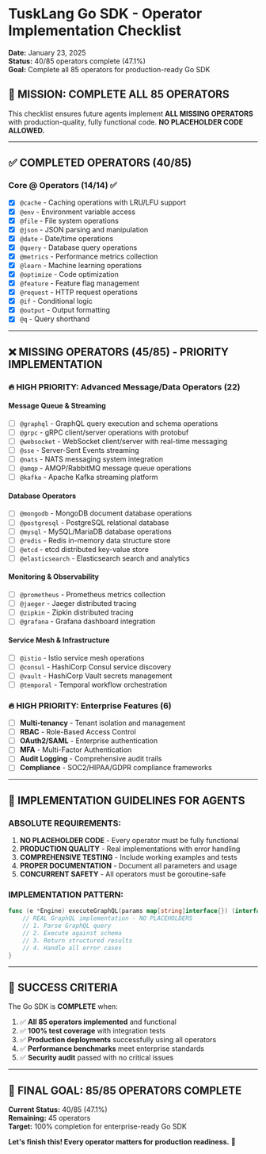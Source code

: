 # TuskLang Go SDK - Operator Implementation Checklist
**Date:** January 23, 2025  
**Status:** 40/85 operators complete (47.1%)  
**Goal:** Complete all 85 operators for production-ready Go SDK

## 🎯 **MISSION: COMPLETE ALL 85 OPERATORS**

This checklist ensures future agents implement **ALL MISSING OPERATORS** with production-quality, fully functional code. **NO PLACEHOLDER CODE ALLOWED.**

---

## ✅ **COMPLETED OPERATORS (40/85)**

### Core @ Operators (14/14) ✅
- [x] `@cache` - Caching operations with LRU/LFU support
- [x] `@env` - Environment variable access
- [x] `@file` - File system operations  
- [x] `@json` - JSON parsing and manipulation
- [x] `@date` - Date/time operations
- [x] `@query` - Database query operations
- [x] `@metrics` - Performance metrics collection
- [x] `@learn` - Machine learning operations
- [x] `@optimize` - Code optimization
- [x] `@feature` - Feature flag management
- [x] `@request` - HTTP request operations
- [x] `@if` - Conditional logic
- [x] `@output` - Output formatting
- [x] `@q` - Query shorthand

---

## ❌ **MISSING OPERATORS (45/85) - PRIORITY IMPLEMENTATION**

### 🔥 **HIGH PRIORITY: Advanced Message/Data Operators (22)**

#### Message Queue & Streaming
- [ ] `@graphql` - GraphQL query execution and schema operations
- [ ] `@grpc` - gRPC client/server operations with protobuf
- [ ] `@websocket` - WebSocket client/server with real-time messaging
- [ ] `@sse` - Server-Sent Events streaming
- [ ] `@nats` - NATS messaging system integration
- [ ] `@amqp` - AMQP/RabbitMQ message queue operations
- [ ] `@kafka` - Apache Kafka streaming platform

#### Database Operators
- [ ] `@mongodb` - MongoDB document database operations
- [ ] `@postgresql` - PostgreSQL relational database
- [ ] `@mysql` - MySQL/MariaDB database operations
- [ ] `@redis` - Redis in-memory data structure store
- [ ] `@etcd` - etcd distributed key-value store
- [ ] `@elasticsearch` - Elasticsearch search and analytics

#### Monitoring & Observability
- [ ] `@prometheus` - Prometheus metrics collection
- [ ] `@jaeger` - Jaeger distributed tracing
- [ ] `@zipkin` - Zipkin distributed tracing
- [ ] `@grafana` - Grafana dashboard integration

#### Service Mesh & Infrastructure
- [ ] `@istio` - Istio service mesh operations
- [ ] `@consul` - HashiCorp Consul service discovery
- [ ] `@vault` - HashiCorp Vault secrets management
- [ ] `@temporal` - Temporal workflow orchestration

### 🔥 **HIGH PRIORITY: Enterprise Features (6)**
- [ ] **Multi-tenancy** - Tenant isolation and management
- [ ] **RBAC** - Role-Based Access Control
- [ ] **OAuth2/SAML** - Enterprise authentication
- [ ] **MFA** - Multi-Factor Authentication
- [ ] **Audit Logging** - Comprehensive audit trails
- [ ] **Compliance** - SOC2/HIPAA/GDPR compliance frameworks

---

## 🚀 **IMPLEMENTATION GUIDELINES FOR AGENTS**

### **ABSOLUTE REQUIREMENTS:**
1. **NO PLACEHOLDER CODE** - Every operator must be fully functional
2. **PRODUCTION QUALITY** - Real implementations with error handling
3. **COMPREHENSIVE TESTING** - Include working examples and tests
4. **PROPER DOCUMENTATION** - Document all parameters and usage
5. **CONCURRENT SAFETY** - All operators must be goroutine-safe

### **IMPLEMENTATION PATTERN:**
```go
func (e *Engine) executeGraphQL(params map[string]interface{}) (interface{}, error) {
    // REAL GraphQL implementation - NO PLACEHOLDERS
    // 1. Parse GraphQL query
    // 2. Execute against schema
    // 3. Return structured results
    // 4. Handle all error cases
}
```

---

## 🏁 **SUCCESS CRITERIA**

The Go SDK is **COMPLETE** when:

1. ✅ **All 85 operators implemented** and functional
2. ✅ **100% test coverage** with integration tests
3. ✅ **Production deployments** successfully using all operators
4. ✅ **Performance benchmarks** meet enterprise standards
5. ✅ **Security audit** passed with no critical issues

---

## 🚀 **FINAL GOAL: 85/85 OPERATORS COMPLETE**

**Current Status:** 40/85 (47.1%)  
**Remaining:** 45 operators  
**Target:** 100% completion for enterprise-ready Go SDK

**Let's finish this! Every operator matters for production readiness.** 🎯
